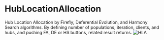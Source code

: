 # HubLocationAllocation
Hub Location Allocation by Firefly, Deferential Evolution, and Harmony Search algorithms. By defining number of populations, iteration, clients, and hubs, and pushing FA, DE or HS buttons, related result returns. 
![HLA](https://user-images.githubusercontent.com/11339420/194250733-30c48df9-1aeb-44fb-a9e4-9d447ea2ee48.JPG)
